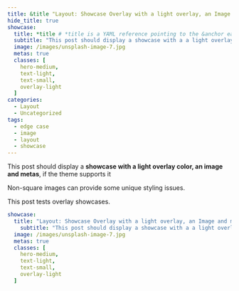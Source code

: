 ```yaml
---
title: &title "Layout: Showcase Overlay with a light overlay, an Image and metas" # &title is a YAML anchor which can be *referenced later
hide_title: true
showcase:
  title: *title # *title is a YAML reference pointing to the &anchor earlier
  subtitle: "This post should display a showcase with a a light overlay and an image"
  image: /images/unsplash-image-7.jpg
  metas: true
  classes: [
    hero-medium,
    text-light,
    text-small,
    overlay-light
  ]
categories:
  - Layout
  - Uncategorized
tags:
  - edge case
  - image
  - layout
  - showcase
---
```


This post should display a **showcase with a light overlay color, an image and metas**, if the theme supports it

Non-square images can provide some unique styling issues.

This post tests overlay showcases.

```yaml
showcase:
  title: "Layout: Showcase Overlay with a light overlay, an Image and metas"
    subtitle: "This post should display a showcase with a a light overlay and an image"
  image: /images/unsplash-image-7.jpg
  metas: true
  classes: [
    hero-medium,
    text-light,
    text-small,
    overlay-light
  ]
```
